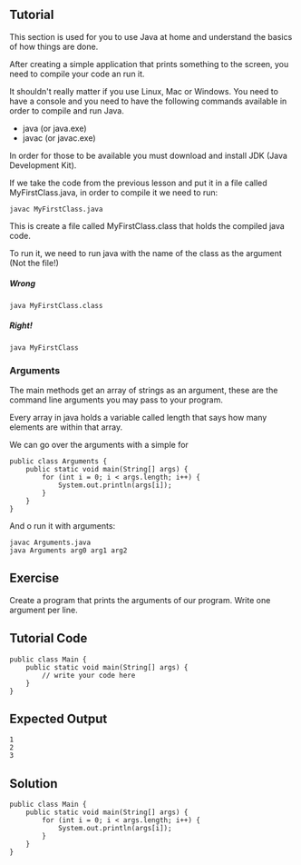 Tutorial
--------

This section is used for you to use Java at home and understand the basics of how things are done.

After creating a simple application that prints something to the screen, you need to compile your code an run it.

It shouldn't really matter if you use Linux, Mac or Windows. You need to have a console and you need to have the following commands available in order to compile and run Java.

* java (or java.exe)
* javac (or javac.exe)

In order for those to be available you must download and install JDK (Java Development Kit).

If we take the code from the previous lesson and put it in a file called MyFirstClass.java, in order to compile it we need to run:

    javac MyFirstClass.java

This is create a file called MyFirstClass.class that holds the compiled java code.

To run it, we need to run java with the name of the class as the argument (Not the file!)

##### Wrong

    java MyFirstClass.class

##### Right!

    java MyFirstClass

### Arguments

The main methods get an array of strings as an argument, these are the command line arguments you may pass to your program.

Every array in java holds a variable called length that says how many elements are within that array.

We can go over the arguments with a simple for

    public class Arguments {
        public static void main(String[] args) {
            for (int i = 0; i < args.length; i++) {
                System.out.println(args[i]);
            }
        }
    }

And o run it with arguments:

    javac Arguments.java
    java Arguments arg0 arg1 arg2

Exercise
--------

Create a program that prints the arguments of our program. Write one argument per line.

Tutorial Code
-------------

    public class Main {
        public static void main(String[] args) {
            // write your code here
        }
    }

Expected Output
---------------

    1
    2
    3

Solution
--------

    public class Main {
        public static void main(String[] args) {
            for (int i = 0; i < args.length; i++) {
                System.out.println(args[i]);
            }
        }
    }
    
